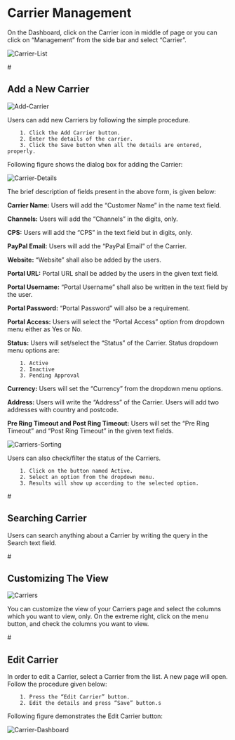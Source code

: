 <h1>Carrier Management</h1>

On the Dashboard, click on the Carrier icon in middle of page or you can click on “Management” from the side bar and select “Carrier”.

<img src="https://raw.githubusercontent.com/digipigeon/connexcs-user-docs/master/img/carrier-list.png" alt="Carrier-List"/>

#<h2>Add a New Carrier</h2>

<img src="https://raw.githubusercontent.com/digipigeon/connexcs-user-docs/master/img/add-carriers.png" alt="Add-Carrier"/>

Users can add new Carriers by following the simple procedure.

        1. Click the Add Carrier button.
        2. Enter the details of the carrier.
        3. Click the Save button when all the details are entered, properly.

Following figure shows the dialog box for adding the Carrier:

<img src="https://raw.githubusercontent.com/digipigeon/connexcs-user-docs/master/img/carrier-details.png" alt="Carrier-Details"/>
        
The brief description of fields present in the above form, is given below:
        
<b>Carrier Name:</b> Users will add the “Customer Name” in the name text field.

<b>Channels:</b> Users will add the “Channels” in the digits, only.

<b>CPS:</b> Users will add the “CPS” in the text field but in digits, only.

<b>PayPal Email:</b> Users will add the “PayPal Email” of the Carrier.

<b>Website:</b>	“Website” shall also be added by the users.

<b>Portal URL:</b> Portal URL shall be added by the users in the given text field.

<b>Portal Username:</b> “Portal Username” shall also be written in the text field by the user.

<b>Portal Password:</b> “Portal Password” will also be a requirement. 

<b>Portal Access:</b> Users will select the “Portal Access” option from dropdown menu either as Yes or No.

<b>Status:</b> Users will set/select the “Status” of the Carrier. Status dropdown menu options are:

        1. Active
        2. Inactive
        3. Pending Approval


<b>Currency:</b> Users will set the “Currency” from the dropdown menu options.

<b>Address:</b>	Users will write the “Address” of the Carrier. Users will add two addresses with country and postcode.

<b>Pre Ring Timeout and Post Ring Timeout:</b> Users will set the “Pre Ring Timeout” and “Post Ring Timeout” in the given text fields.

<img src="https://raw.githubusercontent.com/digipigeon/connexcs-user-docs/master/img/carriers-sorting.png" alt="Carriers-Sorting"/>

Users can also check/filter the status of the Carriers. 

        1. Click on the button named Active.
        2. Select an option from the dropdown menu.
        3. Results will show up according to the selected option.

#<h2>Searching Carrier</h2>

Users can search anything about a Carrier by writing the query in the Search text field.

#<h2>Customizing The View</h2>

<img src="https://raw.githubusercontent.com/digipigeon/connexcs-user-docs/master/img/carriers.png" alt="Carriers"/>

You can customize the view of your Carriers page and select the columns which you want to view, only.
On the extreme right, click on the menu button, and check the columns you want to view.

#<h2>Edit Carrier</h2>

In order to edit a Carrier, select a Carrier from the list. A new page will open. Follow the procedure given below:

        1. Press the “Edit Carrier” button.
        2. Edit the details and press “Save” button.s

Following figure demonstrates the Edit Carrier button:

<img src="https://raw.githubusercontent.com/digipigeon/connexcs-user-docs/master/img/carrier-dashboard.png" alt="Carrier-Dashboard"/>
